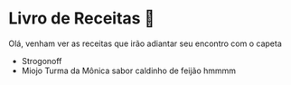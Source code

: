 # Livro de Receitas :cake:

Olá, venham ver as receitas que irão adiantar seu encontro com o capeta



- Strogonoff
- Miojo Turma da Mônica sabor caldinho de feijão hmmmm
